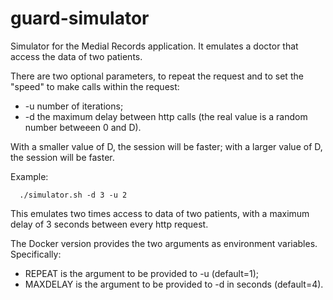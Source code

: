 # guard-simulator

Simulator for the Medial Records application. It emulates a doctor that access the data of two patients.

There are two optional parameters, to repeat the request and to set the "speed" to make calls within the request:
- -u <N> number of iterations;
- -d <D> the maximum delay between http calls (the real value is a random number betweeen 0 and D).

With a smaller value of D, the session will be faster; with a larger value of D, the session will be faster.
  
Example: 
```
  ./simulator.sh -d 3 -u 2
```
This emulates two times access to data of two patients, with a maximum delay of 3 seconds between every http request.
  
The Docker version provides the two arguments as environment variables. Specifically:
  - REPEAT is the argument to be provided to -u (default=1);
  - MAXDELAY is the argument to be provided to -d in seconds (default=4).


